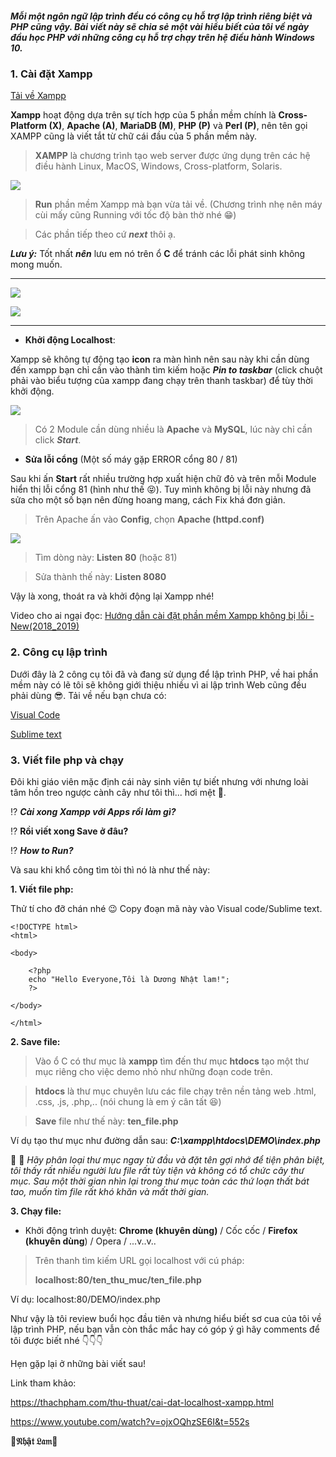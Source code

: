##### Mỗi một ngôn ngữ lập trình đều có công cụ hỗ trợ lập trình riêng biệt và PHP cũng vậy. Bài viết này sẽ chia sẻ một vài hiểu biết của tôi về ngày đầu học PHP với những công cụ hỗ trợ chạy trên hệ điều hành Windows 10.
### 1. Cài đặt Xampp
[Tải về Xampp](https://www.apachefriends.org/download.html)

**Xampp** hoạt động dựa trên sự tích hợp của 5 phần mềm chính là **Cross-Platform (X)**, **Apache (A)**, **MariaDB (M)**, **PHP (P)** và **Perl (P)**, nên tên gọi XAMPP cũng là viết tắt từ chữ cái đầu của 5 phần mềm này.

> **XAMPP** là chương trình tạo web server được ứng dụng trên các hệ điều hành Linux, MacOS, Windows, Cross-platform, Solaris.

![](https://images.viblo.asia/20982a02-560e-4c4a-b487-0b555905e46f.jpg)

>  **Run** phần mềm Xampp mà bạn vừa tải về. (Chương trình nhẹ nên máy cùi mấy cũng Running với tốc độ bàn thờ nhé :grin:)

> Các phần tiếp theo cứ ***next*** thôi ạ.

***Lưu ý:***   Tốt nhất ***nên*** lưu em nó trên ổ **C** để tránh các lỗi phát sinh không mong muốn.



-----

![](https://images.viblo.asia/63ff5f5a-ebb2-4b4c-a51d-e63f5b60cb84.jpg)

![](https://images.viblo.asia/bb59255e-d5ac-4a60-a954-ec5fe65075f5.jpg)



-----


* **Khởi động Localhost**: 


Xampp sẽ không tự động tạo **icon** ra màn hình nên sau này khi cần dùng đến xampp bạn chỉ cần vào thành tìm kiếm hoặc ***Pin to taskbar*** (click chuột phải vào biểu tượng của xampp đang chạy trên thanh taskbar) để tùy thời khởi động.


![](https://images.viblo.asia/0c7e3d01-9525-4afb-9022-c0fa6f9c8822.jpg)

> Có 2 Module cần dùng nhiều là **Apache** và **MySQL**, lúc này chỉ cần click ***Start***.

* **Sửa lỗi cổng** (Một số máy gặp ERROR cổng 80 / 81)

Sau khi ấn **Start** rất nhiều trường hợp xuất hiện chữ đỏ và trên mỗi Module hiển thị lỗi cổng 81 (hình như thế :stuck_out_tongue_closed_eyes:). Tuy mình không bị lỗi này nhưng đã sửa cho một số bạn nên đừng hoang mang, cách Fix khá đơn giản. 
> Trên Apache ấn vào **Config**, chọn **Apache (httpd.conf)**

![](https://images.viblo.asia/edb0b657-4f3a-42e9-88ae-b56486039831.jpg)

> Tìm dòng này: **Listen 80** (hoặc 81)

> Sửa thành thế này: **Listen 8080**

Vậy là xong, thoát ra và khởi động lại Xampp nhé!

Video cho ai ngại đọc: 
[Hướng dẫn cài đặt phần mềm Xampp không bị lỗi - New(2018_2019)](https://www.youtube.com/watch?v=ojxOQhzSE6I&t=552s)

### 2. Công cụ lập trình

Dưới đây là 2 công cụ tôi đã và đang sử dụng để lập trình PHP, về hai phần mềm này có lẽ tôi sẽ không giới thiệu nhiều vì ai lập trình Web cũng đều phải dùng :sunglasses:. Tải về nếu bạn chưa có:


[Visual Code](https://code.visualstudio.com/download)

[Sublime text](https://www.sublimetext.com/3)

### 3. Viết file php và chạy
Đôi khi giáo viên mặc định cái này sinh viên tự biết nhưng với nhưng loài tâm hồn treo ngược cành cây như tôi thì... hơi mệt :triumph:.

:interrobang: ***Cài xong Xampp với Apps rồi làm gì?*** 

:interrobang: **Rồi viết xong Save ở đâu?**

:interrobang: ***How to Run?***

Và sau khi khổ công tìm tòi thì nó là như thế này:

**1. Viết file php:**

Thử tí cho đỡ chán nhé :wink: Copy đoạn mã này vào Visual code/Sublime text.
```
<!DOCTYPE html>
<html>

<body>

    <?php
    echo "Hello Everyone,Tôi là Dương Nhật lam!";
    ?>

</body>

</html>
```

**2. Save file:**

> Vào ổ C có thư mục là **xampp** tìm đến thư mục **htdocs** tạo một thư mục riêng cho việc demo nhỏ như những đoạn code trên.

> **htdocs** là thư mục chuyên lưu các file chạy trên nền tảng web .html, .css, .js, .php,.. (nói chung là em ý cân tất :satisfied:)

> **Save** file như thế này: **ten_file.php**

Ví dụ tạo thư mục như đường dẫn sau: ***C:\xampp\htdocs\DEMO\index.php***


:pray: :pray: *Hãy phân loại thư mục ngay từ đầu và đặt tên gợi nhớ để tiện phân biệt, tôi thấy rất nhiều người lưu file rất tùy tiện và không có tổ chức cây thư mục. Sau một thời gian nhìn lại trong thư mục toàn các thứ loạn thất bát tao, muốn tìm file rất khó khăn và mất thời gian.*

**3. Chạy file:**

- Khởi động trình duyệt: **Chrome (khuyên dùng)** / Cốc cốc / **Firefox (khuyên dùng**) / Opera / ...v..v..

> Trên thanh tìm kiếm URL gọi localhost với cú pháp: 
> 
> **localhost:80/ten_thu_muc/ten_file.php**

Ví dụ: localhost:80/DEMO/index.php

Như vậy là tôi review buổi học đầu tiên và nhưng hiểu biết sơ cua của tôi về lập trình PHP, nếu bạn vẫn còn thắc mắc hay có góp ý gì hãy comments để tôi được biết nhé :point_down::point_down::point_down:

Hẹn gặp lại ở những bài viết sau!

Link tham khảo:

https://thachpham.com/thu-thuat/cai-dat-localhost-xampp.html

https://www.youtube.com/watch?v=ojxOQhzSE6I&t=552s

:maple_leaf:**𝔑𝔥ậ𝔱 𝔏𝔞𝔪**:maple_leaf: